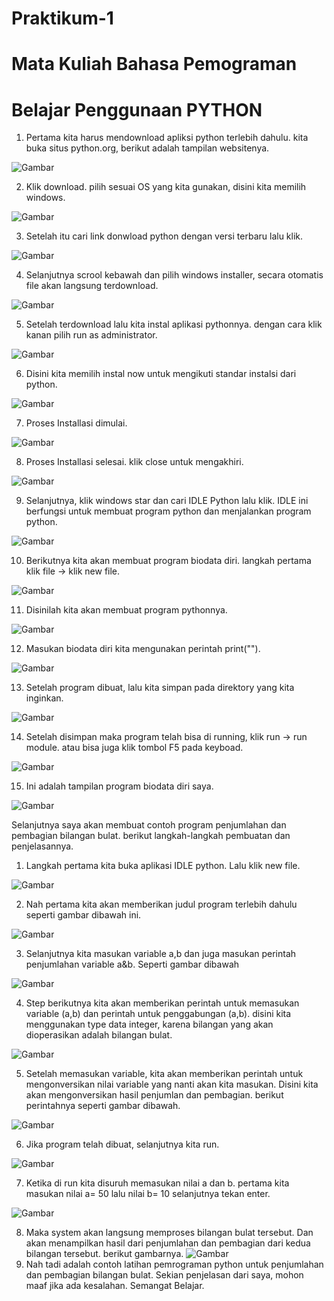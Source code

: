 # Praktikum-1
# Mata Kuliah Bahasa Pemograman
# Belajar Penggunaan PYTHON

1. Pertama kita harus mendownload apliksi python terlebih dahulu. kita buka situs python.org, berikut adalah tampilan websitenya. 

![Gambar](screenshotpy/step1.png)

2. Klik download. pilih sesuai OS yang kita gunakan, disini kita memilih windows. 

![Gambar](screenshotpy/step2.png)

3. Setelah itu cari link donwload python dengan versi terbaru lalu klik.

![Gambar](screenshotpy/step3.png)

4. Selanjutnya scrool kebawah dan pilih windows installer, secara otomatis file akan langsung terdownload.

![Gambar](screenshotpy/step4.png)

5. Setelah terdownload lalu kita instal aplikasi pythonnya. dengan cara klik kanan pilih run as administrator.

![Gambar](screenshotpy/step6.png)

6. Disini kita memilih instal now untuk mengikuti standar instalsi dari python.

![Gambar](screenshotpy/step7.png)

7. Proses Installasi dimulai.

![Gambar](screenshotpy/step8.png)

8. Proses Installasi selesai. klik close untuk mengakhiri.

![Gambar](screenshotpy/step9.png)

9. Selanjutnya, klik windows star dan cari IDLE Python lalu klik. IDLE ini berfungsi untuk membuat program python dan 
menjalankan program python.

![Gambar](screenshotpy/step10.png)

10. Berikutnya kita akan membuat program biodata diri. langkah pertama klik file -> klik new file. 

![Gambar](screenshotpy/step11.png)

11. Disinilah kita akan membuat program pythonnya. 

![Gambar](screenshotpy/step12.png)

12. Masukan biodata diri kita mengunakan perintah print("").

![Gambar](screenshot/step16.png)

13. Setelah program dibuat, lalu kita simpan pada direktory yang kita inginkan. 

![Gambar](screenshotpy/step13.png)

14. Setelah disimpan maka program telah bisa di running, klik run -> run module. atau bisa juga klik tombol F5 pada keyboad.

![Gambar](screenshotpy/step14.png)

15. Ini adalah tampilan program biodata diri saya.

![Gambar](screenshotpy/step15.png)

Selanjutnya saya akan membuat contoh program penjumlahan dan pembagian bilangan bulat. berikut langkah-langkah pembuatan dan penjelasannya.

1. Langkah pertama kita buka aplikasi IDLE python. Lalu klik new file.

![Gambar](screenshotpy/step17.png)

2. Nah pertama kita akan memberikan judul program terlebih dahulu seperti gambar dibawah ini.

![Gambar](screenshotpy/step18.png)

3. Selanjutnya kita masukan variable a,b dan juga masukan perintah penjumlahan variable a&b. Seperti gambar dibawah

![Gambar](screenshotpy/step19.png)

4. Step berikutnya kita akan memberikan perintah untuk memasukan variable 
(a,b) dan perintah untuk penggabungan (a,b). disini kita menggunakan type data integer, karena bilangan yang akan dioperasikan adalah bilangan bulat.

![Gambar](screenshotpy/step20.png)

5. Setelah memasukan variable, kita akan memberikan perintah untuk mengonversikan nilai variable yang nanti akan kita masukan. Disini kita akan mengonversikan hasil penjumlan dan pembagian. berikut perintahnya seperti gambar dibawah.

![Gambar](screenshotpy/step21.png)

6. Jika program telah dibuat, selanjutnya kita run.

![Gambar](screenshotpy/step22.png)

7. Ketika di run kita disuruh memasukan nilai a dan b. pertama kita masukan nilai a= 50 lalu nilai b= 10 selanjutnya tekan enter.

![Gambar](screenshotpy/step23.png)

8. Maka system akan langsung memproses bilangan bulat tersebut. Dan akan menampilkan hasil dari penjumlahan dan pembagian dari kedua bilangan tersebut. berikut gambarnya.
![Gambar](screenshotpy/step24.png)
9. Nah tadi adalah contoh latihan pemrograman python untuk penjumlahan dan pembagian bilangan bulat. Sekian penjelasan dari saya, mohon maaf jika ada kesalahan. Semangat Belajar. 